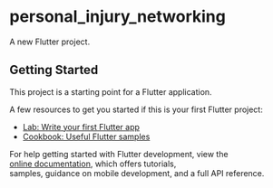 # personal_injury_networking
   
A new Flutter project.   
     
## Getting Started               
    
This project is a starting point for a Flutter application.           
   
A few resources to get you started if this is your first Flutter project:     
  
- [Lab: Write your first Flutter app](https://docs.flutter.dev/get-started/codelab)     
- [Cookbook: Useful Flutter samples](https://docs.flutter.dev/cookbook)   
   
For help getting started with Flutter development, view the    
[online documentation](https://docs.flutter.dev/), which offers tutorials,  
samples, guidance on mobile development, and a full API reference. 
